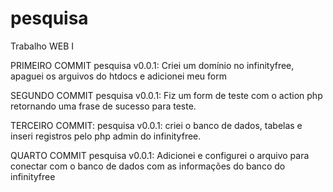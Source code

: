 # pesquisa
Trabalho WEB I

PRIMEIRO COMMIT pesquisa v0.0.1: Criei um domínio no infinityfree, apaguei os arguivos do htdocs e adicionei meu form 

SEGUNDO COMMIT pesquisa v0.0.1: Fiz um form de teste com o action php retornando uma frase de sucesso para teste.

TERCEIRO COMMIT: pesquisa v0.0.1: criei o banco de dados, tabelas e inseri registros pelo php admin do infinityfree.

QUARTO COMMIT pesquisa v0.0.1: Adicionei e configurei o arquivo para conectar com o banco de dados com as informações do banco do infinityfree